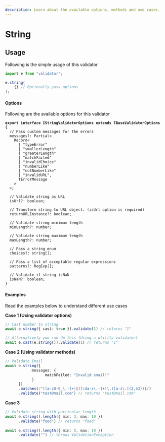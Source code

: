 ```yaml
---
description: Learn about the available options, methods and use cases.
---
```


# String

## Usage

Following is the simple usage of this validator

```typescript
import e from "validator";

e.string(
    {} // Optionally pass options
);
```

#### Options

Following are the available options for this validator

<pre class="language-typescript"><code class="lang-typescript"><strong>export interface IStringValidatorOptions extends TBaseValidatorOptions {
</strong>  // Pass custom messages for the errors
  messages?: Partial&#x3C;
    Record&#x3C;
      | "typeError"
      | "smallerLength"
      | "greaterLength"
      | "matchFailed"
      | "invalidChoice"
      | "numberLike"
      | "notNumberLike"
      | "invalidURL",
      TErrorMessage
    >
  >;
  
  // Validate string as URL
  isUrl?: boolean;
  
  // Transform string to URL object. (isUrl option is required)
  returnURLInstance?: boolean;
  
  // Validate string minimum length
  minLength?: number;
  
  // Validate string maximum length
  maxLength?: number;
  
  // Pass a string enum
  choices?: string[];
  
  // Pass a list of acceptable regular expressions
  patterns?: RegExp[];
  
  // Validate if string isNaN
  isNaN?: boolean;
}
</code></pre>

#### Examples

Read the examples below to understand different use cases

**Case 1 (Using validator options)**

```typescript
// Cast number to string
await e.string({ cast: true }).validate(1) // returns "1"

// Alternatively you can do this (Using a utility validator)
await e.cast(e.string()).validate(1) // returns "1"
```

**Case 2 (Using validator methods)**

```typescript
// Validate Email
await e.string({
            messages: {
                  matchFailed: "Invalid email!"
            }
      })
      .matches(/^([a-z0-9_\.-]+)@([\da-z\.-]+)\.([a-z\.]{2,63})$/)
      .validate("test@mail.com") // returns "test@mail.com"
```

**Case 3**

```typescript
// Validate string with particular length
await e.string().length({ min: 3, max: 10 })
      .validate("food") // returns "food"
      
await e.string().length({ min: 3, max: 10 })
      .validate("") // throws ValidationException
```

